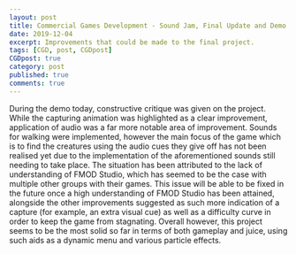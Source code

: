 ```yaml
---
layout: post
title: Commercial Games Development - Sound Jam, Final Update and Demo
date: 2019-12-04
excerpt: Improvements that could be made to the final project.
tags: [CGD, post, CGDpost]
CGDpost: true
category: post
published: true
comments: true
---
```

During the demo today, constructive critique was given on the project. While the capturing animation was highlighted as a clear improvement, application of audio was a far more notable area of improvement. Sounds for walking were implemented, however the main focus of the game which is to find the creatures using the audio cues they give off has not been realised yet due to the implementation of the aforementioned sounds still needing to take place. The situation has been attributed to the lack of understanding of FMOD Studio, which has seemed to be the case with multiple other groups with their games. This issue will be able to be fixed in the future once a high understanding of FMOD Studio has been attained, alongside the other improvements suggested as such more indication of a capture (for example, an extra visual cue) as well as a difficulty curve in order to keep the game from stagnating. Overall however, this project seems to be the most solid so far in terms of both gameplay and juice, using such aids as a dynamic menu and various particle effects.